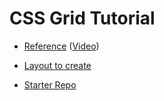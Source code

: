 # CSS Grid Tutorial

- [Reference](https://www-freecodecamp-org.cdn.ampproject.org/c/s/www.freecodecamp.org/news/learn-css-grid-by-building-5-layouts/amp/) ([Video](https://www.youtube.com/watch?v=CC2HkBZuReY))

- [Layout to create](https://www.figma.com/proto/gPibJxL1JLvL3qKOwQfxok/CSS-Grid?node-id=1%3A2&viewport=551%2C-133%2C1.2567064762115479&scaling=min-zoom)

- [Starter Repo](https://github.com/devchallenges/CSSGrid-Tutorial)
